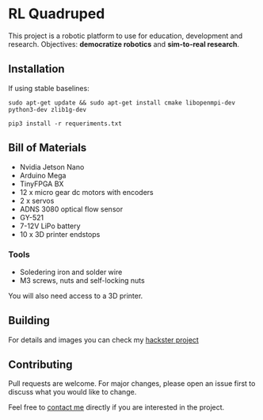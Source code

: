 # RL Quadruped
This project is a robotic platform to use for education, development and research. 
Objectives: **democratize robotics** and **sim-to-real research**.

## Installation

If using stable baselines:

```
sudo apt-get update && sudo apt-get install cmake libopenmpi-dev python3-dev zlib1g-dev
```

```
pip3 install -r requeriments.txt
```

## Bill of Materials
* Nvidia Jetson Nano
* Arduino Mega
* TinyFPGA BX
* 12 x micro gear dc motors with encoders
* 2 x servos
* ADNS 3080 optical flow sensor
* GY-521
* 7-12V LiPo battery
* 10 x 3D printer endstops
### Tools
* Soledering iron and solder wire
* M3 screws, nuts and self-locking nuts

You will also need access to a 3D printer.

## Building
For details and images you can check my [hackster project](https://www.hackster.io/_ManuCorrea_/rl-quadruped-0afbc3)

## Contributing
Pull requests are welcome. For major changes, please open an issue first to discuss what you would like to change.

Feel free to [contact me](https://twitter.com/_ManuCorrea_) directly if you are interested in the project.

